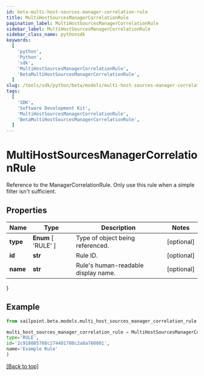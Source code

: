 ```yaml
---
id: beta-multi-host-sources-manager-correlation-rule
title: MultiHostSourcesManagerCorrelationRule
pagination_label: MultiHostSourcesManagerCorrelationRule
sidebar_label: MultiHostSourcesManagerCorrelationRule
sidebar_class_name: pythonsdk
keywords:
  [
    'python',
    'Python',
    'sdk',
    'MultiHostSourcesManagerCorrelationRule',
    'BetaMultiHostSourcesManagerCorrelationRule',
  ]
slug: /tools/sdk/python/beta/models/multi-host-sources-manager-correlation-rule
tags:
  [
    'SDK',
    'Software Development Kit',
    'MultiHostSourcesManagerCorrelationRule',
    'BetaMultiHostSourcesManagerCorrelationRule',
  ]
---
```


# MultiHostSourcesManagerCorrelationRule

Reference to the ManagerCorrelationRule. Only use this rule when a simple filter isn't sufficient.

## Properties

| Name | Type | Description | Notes |
| --- | --- | --- | --- |
| **type** | **Enum** [ 'RULE' ] | Type of object being referenced. | [optional] |
| **id** | **str** | Rule ID. | [optional] |
| **name** | **str** | Rule's human-readable display name. | [optional] |

}

## Example

```python
from sailpoint.beta.models.multi_host_sources_manager_correlation_rule import MultiHostSourcesManagerCorrelationRule

multi_host_sources_manager_correlation_rule = MultiHostSourcesManagerCorrelationRule(
type='RULE',
id='2c918085708c274401708c2a8a760001',
name='Example Rule'
)

```

[[Back to top]](#)
